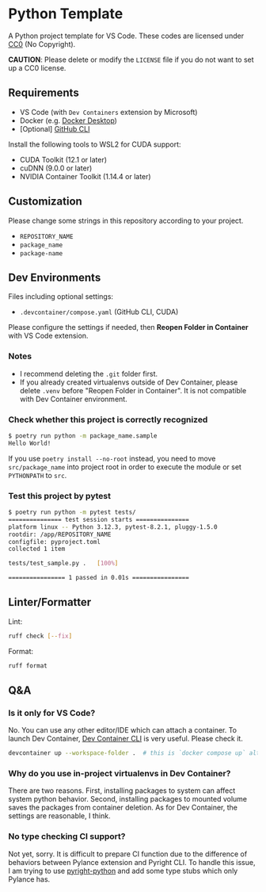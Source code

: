 # Python Template

A Python project template for VS Code. These codes are licensed under [CC0](https://creativecommons.org/publicdomain/zero/1.0/) (No Copyright).

**CAUTION**: Please delete or modify the `LICENSE` file if you do not want to set up a CC0 license.

## Requirements

- VS Code (with `Dev Containers` extension by Microsoft)
- Docker (e.g. [Docker Desktop](https://www.docker.com/products/docker-desktop/))
- \[Optional\] [GitHub CLI](https://cli.github.com/)

Install the following tools to WSL2 for CUDA support:

- CUDA Toolkit (12.1 or later)
- cuDNN (9.0.0 or later)
- NVIDIA Container Toolkit (1.14.4 or later)

## Customization

Please change some strings in this repository according to your project.

- `REPOSITORY_NAME`
- `package_name`
- `package-name`

## Dev Environments

Files including optional settings:

- `.devcontainer/compose.yaml` (GitHub CLI, CUDA)

Please configure the settings if needed, then **Reopen Folder in Container** with VS Code extension.

### Notes

- I recommend deleting the `.git` folder first.
- If you already created virtualenvs outside of Dev Container, please delete `.venv` before "Reopen Folder in Container". It is not compatible with Dev Container environment.

### Check whether this project is correctly recognized

```sh
$ poetry run python -m package_name.sample
Hello World!
```

If you use `poetry install --no-root` instead, you need to move `src/package_name` into project root in order to execute the module or set `PYTHONPATH` to `src`.

### Test this project by pytest

```sh
$ poetry run python -m pytest tests/
=============== test session starts ===============
platform linux -- Python 3.12.3, pytest-8.2.1, pluggy-1.5.0
rootdir: /app/REPOSITORY_NAME
configfile: pyproject.toml
collected 1 item

tests/test_sample.py .   [100%]

================ 1 passed in 0.01s ================
```

## Linter/Formatter

Lint:

```sh
ruff check [--fix]
```

Format:

```sh
ruff format
```

## Q&A

### Is it only for VS Code?

No. You can use any other editor/IDE which can attach a container. To launch Dev Container, [Dev Container CLI](https://github.com/devcontainers/cli) is very useful. Please check it.

```sh
devcontainer up --workspace-folder .  # this is `docker compose up` alternative
```

### Why do you use in-project virtualenvs in Dev Container?

There are two reasons. First, installing packages to system can affect system python behavior. Second, installing packages to mounted volume saves the packages from container deletion. As for Dev Container, the settings are reasonable, I think.

### No type checking CI support?

Not yet, sorry. It is difficult to prepare CI function due to the difference of behaviors between Pylance extension and Pyright CLI. To handle this issue, I am trying to use [pyright-python](https://github.com/RobertCraigie/pyright-python) and add some type stubs which only Pylance has.
